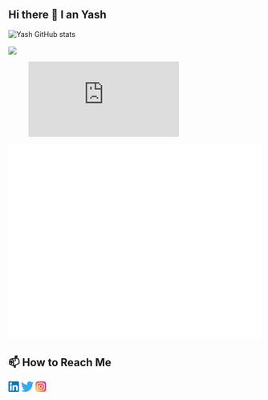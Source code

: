 ## Hi there 👋 I an Yash

<!--
**yashpal2104/yashpal2104** is a ✨ _special_ ✨ repository because its `README.md` (this file) appears on your GitHub profile.

Here are some ideas to get you started:

- 🔭 I’m currently working on ...
- 🌱 I’m currently learning ...
- 👯 I’m looking to collaborate on ...
- 🤔 I’m looking for help with ...
- 💬 Ask me about ...
- 📫 How to reach me: ...
- 😄 Pronouns: ...
- ⚡ Fun fact: ...
-->

![Yash GitHub stats](https://github-readme-stats.vercel.app/api?username=yashpal2104&show=reviews,discussions_started,discussions_answered,prs_merged,prs_merged_percentage&theme=radical)


<a href="https://github.com/yashpal2104/convoychat">
  <img height=200 align="center" src="https://github-readme-stats.vercel.app/api/top-langs?username=yashpal2104&layout=compact&langs_count=8&card_width=320&theme=radical" />
</a>
<figure><embed src="https://wakatime.com/share/@yashpal2104/f4c37b99-6085-41f2-b92d-84e840573a95.svg"></embed></figure>




![Metrics](/github-metrics.svg)

	



## 📫 How to Reach Me

 <a href="https://www.linkedin.com/in/yash-pal-88621224b/">
 <img align=”left” src=images/linkedin.png alt=”Yash | LinkedIn” width=”21px” height="21px" /></a>
 <a href="https://x.com/yashtwtss">
 <img align=”left” src=images/twitter.svg alt=”Yash | Twitter” width=”21px” height="21px" /></a>
  <a href="https://www.instagram.com/iam_yaaash/">
 <img align=”left” src=images/instagram.png alt=”Yash | Instagram” width=”21px” height="21px" /></a>

 



